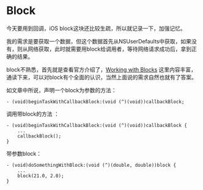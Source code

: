 # Block

今天要用到回调，iOS block这块还比较生疏，所以就记录一下，加强记忆。

我的需求是要获取一个数据，但这个数据首先从NSUserDefaults中获取，如果没有，则从网络获取，此时就需要用block给调用者，等待网络请求成功后，拿到正确的结果。

block不熟悉，首先就是查看官方介绍了，[Working with Blocks](https://developer.apple.com/library/archive/documentation/Cocoa/Conceptual/ProgrammingWithObjectiveC/WorkingwithBlocks/WorkingwithBlocks.html) 这里内容丰富，通读下来，可以对block有个全面的认识，当然上面说的需求自然也就有了答案。

如文章中所说，声明一个block为参数的方法：

```
- (void)beginTaskWithCallbackBlock:(void (^)(void))callbackBlock;
```

调用带block的方法   ：

```
- (void)beginTaskWithCallbackBlock:(void (^)(void))callbackBlock {
    ...
    callbackBlock();
}
```

带参数block：

```
- (void)doSomethingWithBlock:(void (^)(double, double))block {
    ...
    block(21.0, 2.0);
}
```